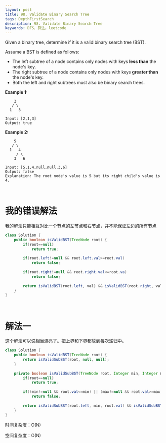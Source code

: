 ```yaml
---
layout: post
title: 98. Validate Binary Search Tree
tags: DepthFirstSearch
description: 98. Validate Binary Search Tree
keywords: DFS，算法，leetcode
---
```


Given a binary tree, determine if it is a valid binary search tree (BST).

Assume a BST is defined as follows:

- The left subtree of a node contains only nodes with keys **less than** the node's key.
- The right subtree of a node contains only nodes with keys **greater than** the node's key.
- Both the left and right subtrees must also be binary search trees.

**Example 1:**

```
    2
   / \
  1   3

Input: [2,1,3]
Output: true
```

**Example 2:**

```
    5
   / \
  1   4
     / \
    3   6

Input: [5,1,4,null,null,3,6]
Output: false
Explanation: The root node's value is 5 but its right child's value is 4.
```

<br/>

# 我的错误解法

我的解法只能相互对比一个节点的左节点和右节点，并不能保证左边的所有节点

```java
class Solution {
    public boolean isValidBST(TreeNode root) {
        if(root==null)
            return true;
        
        if(root.left!=null && root.left.val>=root.val)
            return false;
        
        if(root.right!=null && root.right.val<=root.va)
            return false;
        
        return isValidBST(root.left, val) && isValidBST(root.right, val);
    }
}
```

<br/>

# 解法一

这个解法可以说相当漂亮了。把上界和下界都放到每次递归中。

```java
class Solution {
    public boolean isValidBST(TreeNode root) {        
        return isValidSubBST(root, null, null);
    }
    
    private boolean isValidSubBST(TreeNode root, Integer min, Integer max){
        if(root==null)
            return true;
        
        if((min!=null && root.val<=min) || (max!=null && root.val>=max))
            return false;
        
        return isValidSubBST(root.left, min, root.val) && isValidSubBST(root.right, root.val, max);
    }
}
```

时间复杂度：O(N)

空间复杂度：O(N)
